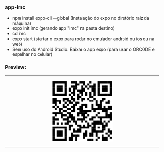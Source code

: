 ### app-imc
* npm install expo-cli --global (Instalação do expo no diretório raiz da máquina)<br>
* expo init imc (gerando app "imc" na pasta destino)<br>
* cd imc<br>
* expo start (startar o expo para rodar no emulador android ou ios ou na web)<br>
* Sem uso do Android Studio. Baixar o app expo (para usar o QRCODE e espelhar no celular)<br>
### Preview:
<hr> 
     <p align="center">
     <img src="./image/qrcode-imc.png" width="40%" alt="fullstack-igti">
     </p>
<hr>